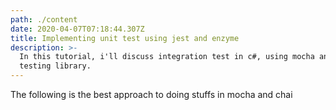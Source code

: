 ```yaml
---
path: ./content
date: 2020-04-07T07:18:44.307Z
title: Implementing unit test using jest and enzyme
description: >-
  In this tutorial, i'll discuss integration test in c#, using mocha and chai
  testing library.
---
```

The following is the best approach to doing stuffs in mocha and chai
